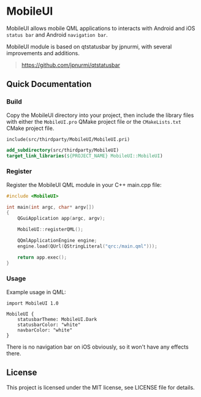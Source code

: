 # MobileUI

MobileUI allows mobile QML applications to interacts with Android and iOS `status bar` and Android `navigation bar`.

MobileUI module is based on qtstatusbar by jpnurmi, with several improvements and additions.

> https://github.com/jpnurmi/qtstatusbar  

## Quick Documentation

### Build

Copy the MobileUI directory into your project, then include the library files with
either the `MobileUI.pro` QMake project file or the `CMakeLists.txt` CMake project file.

```qmake
include(src/thirdparty/MobileUI/MobileUI.pri)
```

```cmake
add_subdirectory(src/thirdparty/MobileUI)
target_link_libraries(${PROJECT_NAME} MobileUI::MobileUI)
```

### Register

Register the MobileUI QML module in your C++ main.cpp file:

```cpp
#include <MobileUI>

int main(int argc, char* argv[])
{
    QGuiApplication app(argc, argv);

    MobileUI::registerQML();

    QQmlApplicationEngine engine;
    engine.load(QUrl(QStringLiteral("qrc:/main.qml")));

    return app.exec();
}
```

### Usage

Example usage in QML:

```
import MobileUI 1.0

MobileUI {
    statusbarTheme: MobileUI.Dark
    statusbarColor: "white"
    navbarColor: "white"
}
```

There is no navigation bar on iOS obviously, so it won't have any effects there.

## License

This project is licensed under the MIT license, see LICENSE file for details.
